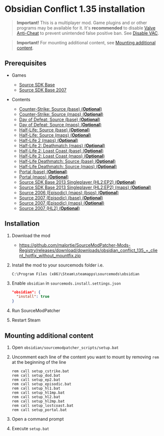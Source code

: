 # Obsidian Conflict 1.35 installation

> **Important!** This is a multiplayer mod. Game plugins and or other programs may be available for it. It's **recommended** to disable [Valve Anti-Cheat](https://developer.valvesoftware.com/wiki/Valve_Anti-Cheat) to prevent unintended false positive ban. See [Disable VAC](../disable-vac.md).

> **Important!** For mounting additional content, see [Mounting additional content](#mounting-additional-content).

## Prerequisites

- Games
  - [Source SDK Base](../../../game-installation/game-installation/source-sdk-base.md)
  - [Source SDK Base 2007](../../../game-installation/game-installation/source-sdk-base-2007.md)

- Contents
  - [Counter-Strike: Source (base) (**Optional**)](../../../SourceContentInstaller/v0/content-installation/counter-strike-source.md#base-content)
  - [Counter-Strike: Source (maps) (**Optional**)](../../../SourceContentInstaller/v0/content-installation/counter-strike-source.md#maps-content)
  - [Day of Defeat: Source (base) (**Optional**)](../../../SourceContentInstaller/v0/content-installation/day-of-defeat-source.md#base-content)
  - [Day of Defeat: Source (maps) (**Optional**)](../../../SourceContentInstaller/v0/content-installation/day-of-defeat-source.md#maps-content)
  - [Half-Life: Source (base) (**Optional**)](../../../SourceContentInstaller/v0/content-installation/half-life-source.md#base-content)
  - [Half-Life: Source (maps) (**Optional**)](../../../SourceContentInstaller/v0/content-installation/half-life-source.md#maps-content)
  - [Half-Life 2 (maps) (**Optional**)](../../../SourceContentInstaller/v0/content-installation/half-life-2.md#maps-content)
  - [Half-Life 2: Deathmatch (maps) (**Optional**)](../../../SourceContentInstaller/v0/content-installation/half-life-2-deathmatch.md#maps-content)
  - [Half-Life 2: Loast Coast (base) (**Optional**)](../../../SourceContentInstaller/v0/content-installation/half-life-2-lost-coast.md#base-content)
  - [Half-Life 2: Loast Coast (maps) (**Optional**)](../../../SourceContentInstaller/v0/content-installation/half-life-2-lost-coast.md#maps-content)
  - [Half-Life Deathmatch: Source (base) (**Optional**)](../../../SourceContentInstaller/v0/content-installation/half-life-deathmatch-source.md#base-content)
  - [Half-Life Deathmatch: Source (maps) (**Optional**)](../../../SourceContentInstaller/v0/content-installation/half-life-deathmatch-source.md#maps-content)
  - [Portal (base) (**Optional**)](../../../SourceContentInstaller/v0/content-installation/portal.md#base-content)
  - [Portal (maps) (**Optional**)](../../../SourceContentInstaller/v0/content-installation/portal.md#maps-content)
  - [Source SDK Base 2013 Singleplayer (HL2:EP2) (**Optional**)](../../../SourceContentInstaller/v0/content-installation/source-sdk-base-2013-singleplayer.md#hl2ep2-content)
  - [Source SDK Base 2013 Singleplayer (HL2:EP2) (maps) (**Optional**)](../../../SourceContentInstaller/v0/content-installation/source-sdk-base-2013-singleplayer.md#hl2ep2-maps-content)
  - [Source 2006 (Episodic) (maps) (bsps) (**Optional**)](../../../SourceContentInstaller/v0/content-installation/source-2006.md#episodic-maps-bsps-content)
  - [Source 2007 (Episodic) (base) (**Optional**)](../../../SourceContentInstaller/v0/content-installation/source-2007.md#episodic-base-content)
  - [Source 2007 (Episodic) (maps) (**Optional**)](../../../SourceContentInstaller/v0/content-installation/source-2007.md#episodic-maps-content)
  - [Source 2007 (HL2) (**Optional**)](../../../SourceContentInstaller/v0/content-installation/source-2007.md#hl2-content)

## Installation

1. Download the mod

   - <https://github.com/malortie/SourceModPatcher-Mods-Registry/releases/download/downloads/obsidian_conflict_135_+_client_hotfix_without_mountfix.zip>

2. Install the mod to your sourcemods folder i.e.

   ```text
   C:\Program Files (x86)\Steam\steamapps\sourcemods\obsidian
   ```

3. Enable `obsidian` in `sourcemods.install.settings.json`

   ```json
   "obsidian": {
     "install": true
   }
   ```

4. Run SourceModPatcher
5. Restart Steam

## Mounting additional content

1. Open `obsidian/sourcemodpatcher_scripts/setup.bat`
2. Uncomment each line of the content you want to mount by removing `rem` at the beginning of the line

    ```text
    rem call setup_cstrike.bat
    rem call setup_dod.bat
    rem call setup_ep2.bat
    rem call setup_episodic.bat
    rem call setup_hl1.bat
    rem call setup_hl1mp.bat
    rem call setup_hl2.bat
    rem call setup_hl2mp.bat
    rem call setup_lostcoast.bat
    rem call setup_portal.bat
    ```

3. Open a command prompt
4. Execute `setup.bat`
